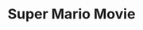 ---
ee_id_thing: '20'
site: '1'
type: '2'
inv_num: 2005-001
url: 2005-001-super-mario-movie
title: Super Mario Movie
year: '2005'
display_year: '2005'
medium: Modded Super Mario Brothers cartridge.
dims: ''
pitch: "​15 minute movie programmed onto a Mario Brothers cartridge."
ps: "​First check out the ROM below. You can load this up in a NES emulator to watch
  this movie. It’s better then the youtube, trust me! Also it’s legit. Also, check
  the related code section for a full blast of the entire working archive of the code
  for this project. Also buried in the code and its versions are bits of script (which
  we had been working on sporadically for a few years) and other loose ends. For the
  NES heads out there, the code also might be of interest because it contains a very
  simple built from scratch music sequencer, a rudimentary animation engine, and an
  RLE scheme to compress backgrounds."
live_url: ''
related: ''
youtube: https://www.youtube.com/watch?v=JN-WCA5-Qxs
related_code: https://github.com/coryarcangel/Super-Mario-Movie
imgs: mario-movie-2005-001-cartridge-database-ih.jpg,mario-movie-2005-001-screenshot-1-database-ih.jpg,mario-movie-2005-001-screenshot-2-database-ih.jpg,mario-movie-2005-001-screenshot-10-database-ih.jpg,mario-movie-2005-001-screenshot-15-database-ih.jpg,mario-movie-2005-001-screenshot-11-database-ih.jpg
subheading: ''
download: ''
add_credit: Paper Rad
commission: ''
layout: things-i-made
---
